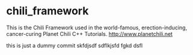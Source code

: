 # chili_framework
This is the Chili Framework used in the world-famous, erection-inducing, cancer-curing Planet Chili C++ Tutorials. http://www.planetchili.net

this is just a dummy commit
skfdjsdf
sdflkjsfd
fgkd
dsfl
